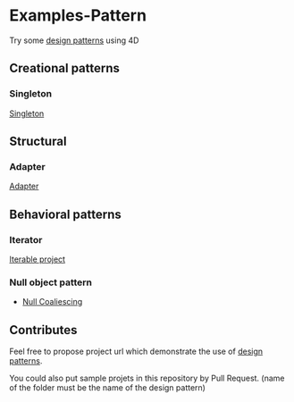 # Examples-Pattern

Try some [design patterns](https://en.wikipedia.org/wiki/Software_design_pattern) using 4D

## Creational patterns

### Singleton

[Singleton](Singleton)

## Structural

### Adapter

[Adapter](Adapter)

## Behavioral patterns

### Iterator

[Iterable project](https://github.com/mesopelagique/iterable)

### Null object pattern

- [Null Coaliescing](https://github.com/mesopelagique/NullCoaliescing)

## Contributes

Feel free to propose project url which demonstrate the use of [design patterns](https://en.wikipedia.org/wiki/Software_design_pattern).

You could also put sample projets in this repository by Pull Request. (name of the folder must be the name of the design pattern)
